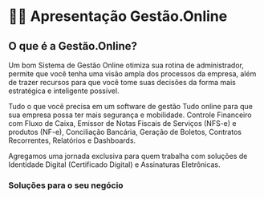 # 👨‍🏫 Apresentação Gestão.Online

## O que é a Gestão.Online?

Um bom Sistema de Gestão Online otimiza sua rotina de administrador, permite que você tenha uma visão ampla dos processos da empresa, além de trazer recursos para que você tome suas decisões da forma mais estratégica e inteligente possível.

Tudo o que você precisa em um software de gestão
Tudo online para que sua empresa possa ter mais segurança e mobilidade. Controle Financeiro com Fluxo de Caixa, Emissor de Notas Fiscais de Serviços (NFS-e) e produtos (NF-e), Conciliação Bancária, Geração de Boletos, Contratos Recorrentes, Relatórios e Dashboards.

Agregamos uma jornada exclusiva para quem trabalha com soluções de Identidade Digital (Certificado Digital) e Assinaturas Eletrônicas.

### Soluções para o seu negócio

